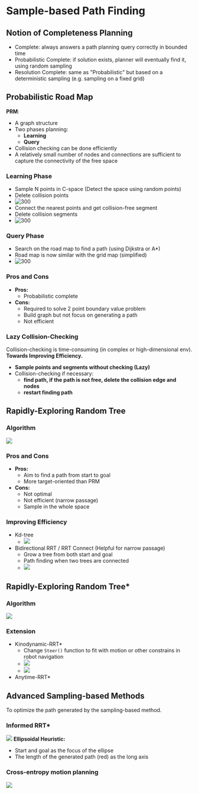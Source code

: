 # Sample-based Path Finding
## Notion of Completeness Planning
+ Complete: always answers a path planning query correctly in bounded time
+ Probabilistic Complete: if solution exists, planner will eventually find it, using random sampling
+ Resolution Complete: same as "Probabilistic" but based on a deterministic sampling (e.g. sampling on a fixed grid)

## Probabilistic Road Map
**PRM**:
+ A graph structure
+ Two phases planning:
	+ **Learning** 
	+ **Query**
+ Collision checking can be done efficiently
+ A relatively small number of nodes and connections are sufficient to capture the connectivity of the free space
### Learning Phase
+ Sample N points in C-space (Detect the space using random points)
+ Delete collision points
+ ![300](../Resource/sample_based_path_finding_img_2.png)
+ Connect the nearest points and get collision-free segment 
+ Delete collision segments
+ ![300](../Resource/sample_based_path_finding_img_3.png)
### Query Phase
+ Search on the road map to find a path (using Dijkstra or A*)
+ Road map is now similar with the grid map (simplified)
+ ![300](../Resource/sample_based_path_finding_img_4.png)

### Pros and Cons
+ **Pros:**
	+ Probabilistic complete
+ **Cons:**
	+ Required to solve 2 point boundary value problem
	+ Build graph but not focus on generating a path
	+ Not efficient

### Lazy Collision-Checking
Collision-checking is time-consuming (in complex or high-dimensional env).  
**Towards Improving Efficiency.**
+ **Sample points and segments without checking (Lazy)**
+ Collision-checking if necessary: 
	+ **find path, if the path is not free, delete the collision edge and nodes**
	+ **restart finding path**

## Rapidly-Exploring Random Tree

### Algorithm
![](../Resource/sample_based_path_finding_img_5.png)

### Pros and Cons
+ **Pros:**
	+ Aim to find a path from start to goal
	+ More target-oriented than PRM
+ **Cons:**
	+ Not optimal
	+ Not efficient (narrow passage)
	+ Sample in the whole space

### Improving Efficiency
+ Kd-tree
	+ ![](../Resource/sample_based_path_finding_img_6.png)
+  Bidirectional RRT / RRT Connect (Helpful for narrow passage)
	+ Grow a tree from both start and goal
	+ Path finding when two trees are connected
	+ ![](../Resource/sample_based_path_finding_img_7.png)

## Rapidly-Exploring Random Tree*

### Algorithm
 ![](../Resource/sample_based_path_finding_img_8.png)

### Extension
+ Kinodynamic-RRT*
	+ Change `Steer()` function to fit with motion or other constrains in robot navigation
	+ ![](../Resource/sample_based_path_finding_img_9.png)
	+ ![](../Resource/sample_based_path_finding_img_10.png)
+ Anytime-RRT*

## Advanced Sampling-based Methods
To optimize the path generated by the sampling-based method.
### Informed RRT*
![](../Resource/sample_based_path_finding_img_11.png)
**Ellipsoidal Heuristic:**
+ Start and goal as the focus of the ellipse
+ The length of the generated path (red) as the long axis

### Cross-entropy motion planning
![](../Resource/sample_based_path_finding_img_12.png)
